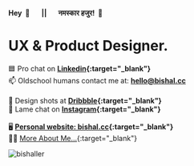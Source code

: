 #### **Hey &nbsp;👋 &nbsp; &nbsp; &nbsp; || &nbsp; &nbsp; &nbsp; नमस्कार हजुर! &nbsp;🙏**

<h1>UX & Product Designer.</h1>

🟦   Pro chat on **[Linkedin](https://www.linkedin.com/in/bishaller){:target="_blank"}**<br>
📫   Oldschool humans contact me at: **hello@bishal.cc**<br>
<br>
🏀   Design shots at **[Dribbble](https://dribbble.com/bishaller){:target="_blank"}**<br>
🤝   Lame chat on **[Instagram](https://www.instagram.com/bishaller/){:target="_blank"}**<br>
<br>
🖥   **[Personal website: bishal.cc](http://bishal.cc/){:target="_blank"}**<br>
🙋‍♂️   [More About Me...](http://bishal.cc/about){:target="_blank"}

<p align="left"> <img src="https://komarev.com/ghpvc/?username=bishaller&label=Profile%20views&color=0e75b6&style=flat" alt="bishaller" /> </p>
